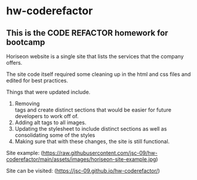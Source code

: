 # hw-coderefactor

## This is the CODE REFACTOR homework for bootcamp 

Horiseon website is a single site that lists the services that the company offers. 

The site code itself required some cleaning up in the html and css files and edited for best practices. 

Things that were updated include.
1. Removing <div> tags and create distinct sections that would be easier for future developers to work off of.
2. Adding alt tags to all images.
3. Updating the stylesheet to include distinct sections as well as consolidating some of the styles
3. Making sure that with these changes, the site is still functional. 


Site example: (https://raw.githubusercontent.com/jsc-09/hw-coderefactor/main/assets/images/horiseon-site-example.jpg)

Site can be visited: (https://jsc-09.github.io/hw-coderefactor/)

